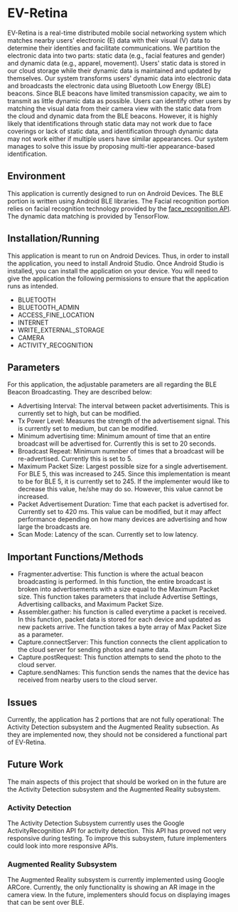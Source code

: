 # EV-Retina
EV-Retina is a real-time distributed mobile social networking system which matches nearby users' electronic (E) data with their visual (V) data to determine their identities and 
facilitate communications. We partition the electronic data into two parts: static data (e.g., facial features and gender) and dynamic data (e.g., apparel, movement). Users' 
static data is stored in our cloud storage while their dynamic data is maintained and updated by themselves. Our system transforms users' dynamic data into electronic data and 
broadcasts the electronic data using Bluetooth Low Energy (BLE) beacons. Since BLE beacons have limited transmission capacity, we aim to transmit as little dynamic data as 
possible. Users can identify other users by matching the visual data from their camera view with the static data from the cloud and dynamic data from the BLE beacons. However, it 
is highly likely that identifications through static data may not work due to face coverings or lack of static data, and identification through dynamic data may not work either 
if multiple users have similar appearances. Our system manages to solve this issue by proposing multi-tier appearance-based identification.
## Environment
This application is currently designed to run on Android Devices. The BLE portion is written using Android BLE libraries. The Facial recognition portion relies on facial recognition 
technology provided by the [face_recognition API](https://github.com/ageitgey/face_recognition). The dynamic data matching is provided by TensorFlow.
## Installation/Running
This application is meant to run on Android Devices. Thus, in order to install the application, you need to install Android Studio. Once Android Studio is installed, you can install 
the application on your device. You will need to give the application the following permissions to ensure that the application runs as intended.
* BLUETOOTH
* BLUETOOTH_ADMIN
* ACCESS_FINE_LOCATION
* INTERNET
* WRITE_EXTERNAL_STORAGE
* CAMERA
* ACTIVITY_RECOGNITION
## Parameters
For this application, the adjustable parameters are all regarding the BLE Beacon Broadcasting. They are described below:
* Advertising Interval: The interval between packet advertisiments. This is currently set to high, but can be modified.
* Tx Power Level: Measures the strength of the advertisement signal. This is currently set to medium, but can be modified.
* Minimum advertising time: Minimum amount of time that an entire broadcast will be advertised for. Currently this is set to 20 seconds.
* Broadcast Repeat: Minimum numnber of times that a broadcast will be re-advertised. Currently this is set to 5.
* Maximum Packet Size: Largest possible size for a single advertisement. For BLE 5, this was increased to 245. Since this implementation is meant to be for BLE 5, it is currently set to 245. If the implementer would like to decrease this value, he/she may do so. However, this value cannot be increased.
* Packet Advertisement Duration: Time that each packet is advertised for. Currently set to 420 ms. This value can be modified, but it may affect performance depending on how many devices are advertising and how large the broadcasts are.
* Scan Mode: Latency of the scan. Currently set to low latency.
## Important Functions/Methods
* Fragmenter.advertise: This function is where the actual beacon broadcasting is performed. In this function, the entire broadcast is broken into advertisements with a size equal to the 
Maximum Packet size. This function takes parameters that include Advertise Settings, Advertising callbacks, and Maximum Packet Size.
* Assembler.gather: his function is called everytime a packet is received. In this function, packet data is stored for each device and updated as new packets arrive. The function takes a 
byte array of Max Packet Size as a parameter.
* Capture.connectServer: This function connects the client application to the cloud server for sending photos and name data.
* Capture.postRequest: This function attempts to send the photo to the cloud server.
* Capture.sendNames: This function sends the names that the device has received from nearby users to the cloud server.
## Issues
Currently, the application has 2 portions that are not fully operational: The Activity Detection subsystem and the Augmented Reality subsection. As they are implemented now, they should not be considered 
a functional part of EV-Retina.
## Future Work
The main aspects of this project that should be worked on in the future are the Activity Detection subsystem and the Augmented Reality subsystem.
### Activity Detection
The Activity Detection Subsystem currently uses the Google ActivityRecognition API for activity detection. This API has proved not very responsive during testing. To improve this subsystem, future implementers 
could look into more responsive APIs.
### Augmented Reality Subsystem
The Augmented Reality subsystem is currently implemented using Google ARCore. Currently, the only functionality is showing an AR image in the camera view. In the future, implementers should focus on displaying images 
that can be sent over BLE.
